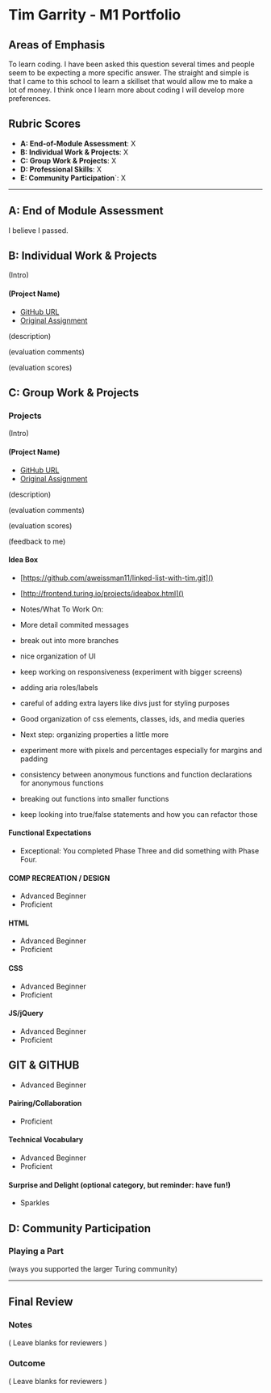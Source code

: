 # Tim Garrity - M1 Portfolio

## Areas of Emphasis

To learn coding. I have been asked this question several times and people seem to be expecting a more specific answer. The straight and simple is that I came to this school to learn a skillset that would allow me to make a lot of money. I think once I learn more about coding I will develop more preferences. 

## Rubric Scores

* **A: End-of-Module Assessment**: X
* **B: Individual Work & Projects**: X
* **C: Group Work & Projects**: X
* **D: Professional Skills**: X
* **E: Community Participation**`: X

-----------------------

## A: End of Module Assessment

I believe I passed.


## B: Individual Work & Projects

(Intro)

#### (Project Name)

* [GitHub URL]()
* [Original Assignment]()

(description)

(evaluation comments)

(evaluation scores)

## C: Group Work & Projects

### Projects

(Intro)

#### (Project Name)

* [GitHub URL]()
* [Original Assignment]()

(description)

(evaluation comments)

(evaluation scores)

(feedback to me)

#### Idea Box
* [https://github.com/aweissman11/linked-list-with-tim.git]()
* [http://frontend.turing.io/projects/ideabox.html]()

* Notes/What To Work On:
* More detail commited messages
* break out into more branches
* nice organization of UI
* keep working on responsiveness (experiment with bigger screens)
* adding aria roles/labels
* careful of adding extra layers like divs just for styling purposes
* Good organization of css elements, classes, ids, and media queries
* Next step: organizing properties a little more
* experiment more with pixels and percentages especially for margins and padding
* consistency between anonymous functions and function declarations for anonymous functions
* breaking out functions into smaller functions
* keep looking into true/false statements and how you can refactor those

#### Functional Expectations

* Exceptional: You completed Phase Three and did something with Phase Four.


#### COMP RECREATION / DESIGN

* Advanced Beginner  
* Proficient  


#### HTML

* Advanced Beginner  
* Proficient  


#### CSS

* Advanced Beginner  
* Proficient  


#### JS/jQuery

* Advanced Beginner  
* Proficient  


## GIT & GITHUB

* Advanced Beginner  

#### Pairing/Collaboration

* Proficient  

#### Technical Vocabulary

* Advanced Beginner
* Proficient

#### Surprise and Delight (optional category, but reminder: have fun!)

* Sparkles  

## D: Community Participation

### Playing a Part

(ways you supported the larger Turing community)

------------------

## Final Review

### Notes

( Leave blanks for reviewers )

### Outcome

( Leave blanks for reviewers )
